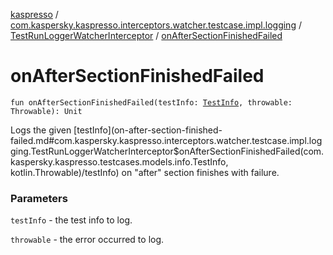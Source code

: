 [kaspresso](../../index.md) / [com.kaspersky.kaspresso.interceptors.watcher.testcase.impl.logging](../index.md) / [TestRunLoggerWatcherInterceptor](index.md) / [onAfterSectionFinishedFailed](./on-after-section-finished-failed.md)

# onAfterSectionFinishedFailed

`fun onAfterSectionFinishedFailed(testInfo: `[`TestInfo`](../../com.kaspersky.kaspresso.testcases.models.info/-test-info/index.md)`, throwable: Throwable): Unit`

Logs the given [testInfo](on-after-section-finished-failed.md#com.kaspersky.kaspresso.interceptors.watcher.testcase.impl.logging.TestRunLoggerWatcherInterceptor$onAfterSectionFinishedFailed(com.kaspersky.kaspresso.testcases.models.info.TestInfo, kotlin.Throwable)/testInfo) on "after" section finishes with failure.

### Parameters

`testInfo` - the test info to log.

`throwable` - the error occurred to log.